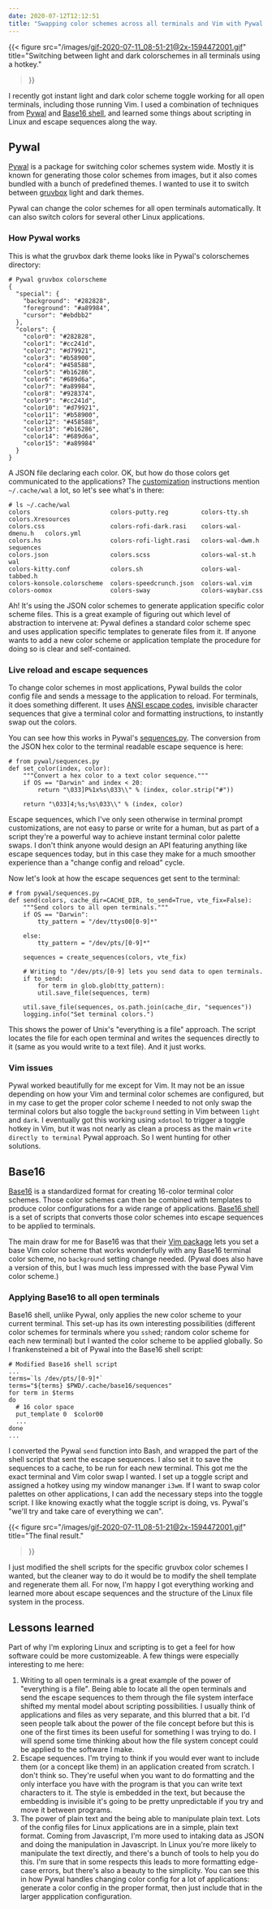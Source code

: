 ```yaml
---
date: 2020-07-12T12:12:51
title: "Swapping color schemes across all terminals and Vim with Pywal and Base16"
---
```


{{< 
figure src="/images/gif-2020-07-11_08-51-21@2x-1594472001.gif" 
title="Switching between light and dark colorschemes in all terminals using a hotkey." 
>}}

I recently got instant light and dark color scheme toggle working for all open terminals, including those running Vim. I used a combination of techniques from [Pywal](https://github.com/dylanaraps/pywal) and [Base16 shell](https://github.com/chriskempson/base16-shell), and learned some things about scripting in Linux and escape sequences along the way.

## Pywal

[Pywal](https://github.com/dylanaraps/pywal) is a package for switching color schemes system wide. Mostly it is known for generating those color schemes from images, but it also comes bundled with a bunch of predefined themes. I wanted to use it to switch between [gruvbox](https://github.com/morhetz/gruvbox) light and dark themes.

Pywal can change the color schemes for all open terminals automatically. It can also switch colors for several other Linux applications.

### How Pywal works

This is what the gruvbox dark theme looks like in Pywal's colorschemes directory:

```
# Pywal gruvbox colorscheme
{
  "special": {
    "background": "#282828",
    "foreground": "#a89984",
    "cursor": "#ebdbb2"
  },
  "colors": {
    "color0": "#282828",
    "color1": "#cc241d",
    "color2": "#d79921",
    "color3": "#b58900",
    "color4": "#458588",
    "color5": "#b16286",
    "color6": "#689d6a",
    "color7": "#a89984",
    "color8": "#928374",
    "color9": "#cc241d",
    "color10": "#d79921",
    "color11": "#b58900",
    "color12": "#458588",
    "color13": "#b16286",
    "color14": "#689d6a",
    "color15": "#a89984"
  }
}
```
A JSON file declaring each color. OK, but how do those colors get communicated to the applications? The [customization](https://github.com/dylanaraps/pywal/wiki/Customization) instructions mention `~/.cache/wal` a lot, so let's see what's in there:

```
# ls ~/.cache/wal
colors                      colors-putty.reg         colors-tty.sh        colors.Xresources
colors.css                  colors-rofi-dark.rasi    colors-wal-dmenu.h   colors.yml
colors.hs                   colors-rofi-light.rasi   colors-wal-dwm.h     sequences
colors.json                 colors.scss              colors-wal-st.h      wal
colors-kitty.conf           colors.sh                colors-wal-tabbed.h
colors-konsole.colorscheme  colors-speedcrunch.json  colors-wal.vim
colors-oomox                colors-sway              colors-waybar.css
```

Ah! It's using the JSON color schemes to generate application specific color scheme files. This is  a great example of figuring out which level of abstraction to intervene at: Pywal defines a standard color scheme spec and uses application specific templates to generate files from it. If anyone wants to add a new color scheme or application template the procedure for doing so is clear and self-contained.

### Live reload and escape sequences

To change color schemes in most applications, Pywal builds the color config file and sends a message to the application to reload. For terminals, it does something different. It uses [ANSI escape codes](https://en.wikipedia.org/wiki/ANSI_escape_code), invisible character sequences that give a terminal color and formatting instructions, to instantly swap out the colors.

You can see how this works in Pywal's [sequences.py](https://github.com/dylanaraps/pywal/blob/master/pywal/sequences.py). The conversion from the JSON hex color to the terminal readable escape sequence is here: 

```
# from pywal/sequences.py
def set_color(index, color):
    """Convert a hex color to a text color sequence."""
    if OS == "Darwin" and index < 20:
        return "\033]P%1x%s\033\\" % (index, color.strip("#"))

    return "\033]4;%s;%s\033\\" % (index, color)
```

Escape sequences, which I've only seen otherwise in terminal prompt customizations, are not easy to parse or write for a human, but as part of a script they're a powerful way to achieve instant terminal color palette swaps. I don't think anyone would design an API featuring anything like escape sequences today, but in this case they make for a much smoother experience than a "change config and reload" cycle.

Now let's look at how the escape sequences get sent to the terminal:

```
# from pywal/sequences.py
def send(colors, cache_dir=CACHE_DIR, to_send=True, vte_fix=False):
    """Send colors to all open terminals."""
    if OS == "Darwin":
        tty_pattern = "/dev/ttys00[0-9]*"

    else:
        tty_pattern = "/dev/pts/[0-9]*"

    sequences = create_sequences(colors, vte_fix)

    # Writing to "/dev/pts/[0-9] lets you send data to open terminals.
    if to_send:
        for term in glob.glob(tty_pattern):
        util.save_file(sequences, term)

    util.save_file(sequences, os.path.join(cache_dir, "sequences"))
    logging.info("Set terminal colors.")
```

This shows the power of Unix's "everything is a file" approach. The script locates the file for each open terminal and writes the sequences directly to it (same as you would write to a text file). And it just works. 

### Vim issues

Pywal worked beautifully for me except for Vim. It may not be an issue depending on how your Vim and terminal color schemes are configured, but in my case to get the proper color scheme I needed to not only swap the terminal colors but also toggle the `background` setting in Vim between `light` and `dark`. I eventually got this working using `xdotool` to trigger a toggle hotkey in Vim, but it was not nearly as clean a process as the main `write directly to terminal` Pywal approach. So I went hunting for other solutions.

## Base16

[Base16](https://github.com/chriskempson/base16) is a standardized format for creating 16-color terminal color schemes. Those color schemes can then be combined with templates to produce color configurations for a wide range of applications. [Base16 shell](https://github.com/chriskempson/base16-shell) is a set of scripts that converts those color schemes into escape sequences to be applied to terminals.

The main draw for me for Base16 was that their [Vim package](https://github.com/chriskempson/base16-vim) lets you set a base Vim color scheme that works wonderfully with any Base16 terminal color scheme, no `background` setting change needed. (Pywal does also have a version of this, but I was much less impressed with the base Pywal Vim color scheme.)

### Applying Base16 to all open terminals

Base16 shell, unlike Pywal, only applies the new color scheme to your current terminal. This set-up has its own interesting possibilities (different color schemes for terminals where you `ssh`ed; random color scheme for each new terminal) but I wanted the color scheme to be applied globally. So I frankensteined a bit of Pywal into the Base16 shell script:

```
# Modified Base16 shell script
...
terms=`ls /dev/pts/[0-9]*`
terms="${terms} $PWD/.cache/base16/sequences"
for term in $terms
do
  # 16 color space
  put_template 0  $color00
  ...
done
...
```
 
I converted the Pywal `send` function into Bash, and wrapped the part of the shell script that sent the escape sequences. I also set it to save the sequences to a cache, to be run for each new terminal. This got me the exact terminal and Vim color swap I wanted. I set up a toggle script and assigned a hotkey using my window mananger `i3wm`. If I want to swap color palettes on other applications, I can add the necessary steps into the toggle script. I like knowing exactly what the toggle script is doing, vs. Pywal's "we'll try and take care of everything we can".

{{< 
figure src="/images/gif-2020-07-11_08-51-21@2x-1594472001.gif" 
title="The final result." 
>}}

I just modified the shell scripts for the specific gruvbox color schemes I wanted, but the cleaner way to do it would be to modify the shell template and regenerate them all. For now, I'm happy I got everything working and learned more about escape sequences and the structure of the Linux file system in the process.

## Lessons learned

Part of why I'm exploring Linux and scripting is to get a feel for how software could be more customizeable. A few things were especially interesting to me here:

1. Writing to all open terminals is a great example of the power of "everything is a file". Being able to locate all the open terminals and send the escape sequences to them through the file system interface shifted my mental model about scripting possibilities. I usually think of applications and files as very separate, and this blurred that a bit. I'd seen people talk about the power of the file concept before but this is one of the first times its been useful for something I was trying to do. I will spend some time thinking about how the file system concept could be applied to the software I make.
2. Escape sequences. I'm trying to think if you would ever want to include them (or a concept like them) in an application created from scratch. I don't think so. They're useful when you want to do formatting and the only interface you have with the program is that you can write text characters to it. The style is embedded in the text, but because the embedding is invisible it's going to be pretty unpredictable if you try and move it between programs.
3. The power of plain text and the being able to manipulate plain text. Lots of the config files for Linux applications are in a simple, plain text format. Coming from Javascript, I'm more used to intaking data as JSON and doing the manipulation in Javascript. In Linux you're more likely to manipulate the text directly, and there's a bunch of tools to help you do this. I'm sure that in some respects this leads to more formatting edge-case errors, but there's also a beauty to the simplicity. You can see this in how Pywal handles changing color config for a lot of applications: generate a color config in the proper format, then just include that in the larger appplication configuration. 
